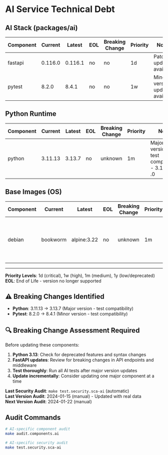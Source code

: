 # AI Service Technical Debt

## AI Stack (packages/ai)
| Component | Current | Latest | EOL | Breaking Change | Priority | Notes |
|-----------|---------|--------|-----|-----------------|----------|-------|
| fastapi | 0.116.0 | 0.116.1 | no | no | 1d | Patch update available |
| pytest | 8.2.0 | 8.4.1 | no | no | 1w | Minor version updates available |

## Python Runtime
| Component | Current | Latest | EOL | Breaking Change | Priority | Notes |
|-----------|---------|--------|-----|-----------------|----------|-------|
| python | 3.11.13 | 3.13.7 | no | unknown | 1m | Major version - test compatibility - 3.14 is in .0 |

## Base Images (OS)
| Component | Current | Latest | EOL | Breaking Change | Priority | Notes |
|-----------|---------|--------|-----|-----------------|----------|-------|
| debian | bookworm | alpine:3.22 | no | unknown | 1m | Major version - migrate to alpine, until deeplearning services required |

---

**Priority Levels**: 1d (critical), 1w (high), 1m (medium), 1y (low/deprecated)  
**EOL**: End of Life - version no longer supported

## ⚠️ Breaking Changes Identified
- **Python**: 3.11.13 → 3.13.7 (Major version - test compatibility)
- **Pytest**: 8.2.0 → 8.4.1 (Minor version - test compatibility)

## 🔍 Breaking Change Assessment Required
Before updating these components:
1. **Python 3.13**: Check for deprecated features and syntax changes
2. **FastAPI updates**: Review for breaking changes in API endpoints and middleware
3. **Test thoroughly**: Run all AI tests after major version updates
4. **Update incrementally**: Consider updating one major component at a time

**Last Security Audit**: `make test.security.sca-ai` (automatic)  
**Last Version Audit**: 2024-01-15 (manual) - Updated with real data  
**Next Version Audit**: 2024-01-22 (manual)

## Audit Commands
```bash
# AI-specific component audit
make audit.components.ai

# AI-specific security audit
make test.security.sca-ai
```
